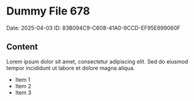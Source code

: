 # Dummy File 678

Date: 2025-04-03
ID: 83B094C9-C608-41A0-9CCD-EF95E699060F

## Content

Lorem ipsum dolor sit amet, consectetur adipiscing elit.
Sed do eiusmod tempor incididunt ut labore et dolore magna aliqua.

* Item 1
* Item 2
* Item 3
